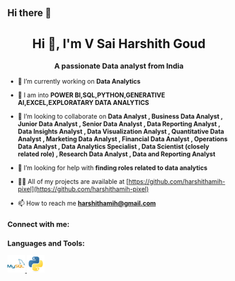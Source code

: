 ## Hi there 👋
<h1 align="center">Hi 👋, I'm V Sai Harshith Goud</h1>
<h3 align="center">A passionate Data analyst from India</h3>

- 🔭 I’m currently working on **Data Analytics**

- 🌱 I am into **POWER BI,SQL,PYTHON,GENERATIVE AI,EXCEL,EXPLORATARY DATA ANALYTICS**

- 👯 I’m looking to collaborate on **Data Analyst , Business Data Analyst , Junior Data Analyst , Senior Data Analyst , Data Reporting Analyst , Data Insights Analyst , Data Visualization Analyst , Quantitative Data Analyst , Marketing Data Analyst , Financial Data Analyst , Operations Data Analyst , Data Analytics Specialist , Data Scientist (closely related role) , Research Data Analyst , Data and Reporting Analyst**

- 🤝 I’m looking for help with **finding roles related to data analytics**

- 👨‍💻 All of my projects are available at [https://github.com/harshithamih-pixel](https://github.com/harshithamih-pixel)

- 📫 How to reach me **harshithamih@gmail.com**

<h3 align="left">Connect with me:</h3>
<p align="left">
</p>

<h3 align="left">Languages and Tools:</h3>
<p align="left"> <a href="https://www.mysql.com/" target="_blank" rel="noreferrer"> <img src="https://raw.githubusercontent.com/devicons/devicon/master/icons/mysql/mysql-original-wordmark.svg" alt="mysql" width="40" height="40"/> </a> <a href="https://www.python.org" target="_blank" rel="noreferrer"> <img src="https://raw.githubusercontent.com/devicons/devicon/master/icons/python/python-original.svg" alt="python" width="40" height="40"/> </a> </p>
